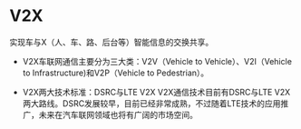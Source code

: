# V2X
实现车与X（人、车、路、后台等）智能信息的交换共享。

* V2X车联网通信主要分为三大类：V2V（Vehicle to Vehicle）、V2I（Vehicle to Infrastructure)和V2P（Vehicle to Pedestrian）。


* V2X两大技术标准：DSRC与LTE V2X
V2X通信技术目前有DSRC与LTE V2X两大路线。DSRC发展较早，目前已经非常成熟，不过随着LTE技术的应用推广，未来在汽车联网领域也将有广阔的市场空间。





















